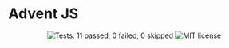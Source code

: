 # Advent JS

<p align="center">

<img src="https://img.shields.io/badge/test-✔_11_|_✘_0_|_➟_0-brightgreen" alt="Tests: 11 passed, 0 failed, 0 skipped">

<img src="https://img.shields.io/badge/license-MIT-green" alt="MIT license">

</p>
